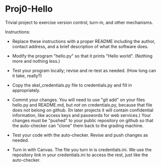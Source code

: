 # Proj0-Hello
Trivial project to exercise version control, turn-in, and other
mechanisms.

Instructions:

- Replace these instructions with a proper README including the
   author, contact address, and a brief description of what the
   software does.

- Modify the program "hello.py" so that it prints "Hello world".
(Nothing more and nothing less.)

- Test your program locally;  revise and re-test as needed.  (How long
can it take, really?)

- Copy the skel_credentials.py file to credentials.py and fill in
appropriately.

- Commit your changes.  You will need to use "git add" on
your files hello.py and README.md, but *not* on credentials.py,
because that file does not belong on github.  (In later projects it
will contain confidential information, like access keys and
passwords for web services.)  Your changes must be "pushed"
to your public repository on github so that the auto-checker
can "clone" them back to the grading machine.

- Test your code with the auto-checker.  Revise and push changes
as needed.

- Turn in with Canvas.  The file you turn in is credentials.ini.  We
use the repository link in your credentials.ini to access the rest,
just like the auto-checker.



